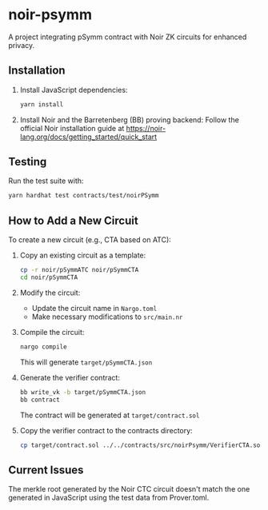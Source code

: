# noir-psymm

A project integrating pSymm contract with Noir ZK circuits for enhanced privacy.

## Installation

1. Install JavaScript dependencies:

   ```bash
   yarn install
   ```

2. Install Noir and the Barretenberg (BB) proving backend:
   Follow the official Noir installation guide at https://noir-lang.org/docs/getting_started/quick_start

## Testing

Run the test suite with:

```bash
yarn hardhat test contracts/test/noirPSymm
```

## How to Add a New Circuit

To create a new circuit (e.g., CTA based on ATC):

1. Copy an existing circuit as a template:

   ```bash
   cp -r noir/pSymmATC noir/pSymmCTA
   cd noir/pSymmCTA
   ```

2. Modify the circuit:

   - Update the circuit name in `Nargo.toml`
   - Make necessary modifications to `src/main.nr`

3. Compile the circuit:

   ```bash
   nargo compile
   ```

   This will generate `target/pSymmCTA.json`

4. Generate the verifier contract:

   ```bash
   bb write_vk -b target/pSymmCTA.json
   bb contract
   ```

   The contract will be generated at `target/contract.sol`

5. Copy the verifier contract to the contracts directory:
   ```bash
   cp target/contract.sol ../../contracts/src/noirPsymm/VerifierCTA.sol
   ```

## Current Issues

The merkle root generated by the Noir CTC circuit doesn't match the one generated in JavaScript using the test data from Prover.toml.
